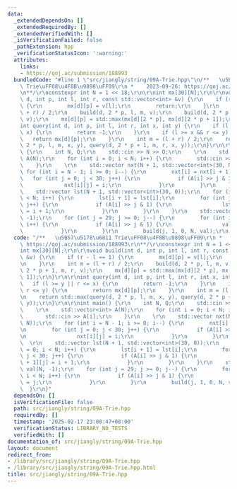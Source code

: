 ```yaml
---
data:
  _extendedDependsOn: []
  _extendedRequiredBy: []
  _extendedVerifiedWith: []
  _isVerificationFailed: false
  _pathExtension: hpp
  _verificationStatusIcon: ':warning:'
  attributes:
    links:
    - https://qoj.ac/submission/188993
  bundledCode: "#line 1 \"src/jiangly/string/09A-Trie.hpp\"\n/**   \u5B57\u5178\u6811\
    \ Trie\uFF08\u4F8B\u9898\uFF09\r\n *    2023-09-26: https://qoj.ac/submission/188993\r\
    \n**/\r\nconstexpr int N = 1 << 18;\r\n\r\nint mx[30][N];\r\n\r\nvoid build(int\
    \ d, int p, int l, int r, const std::vector<int> &v) {\r\n    if (r - l == 1)\
    \ {\r\n        mx[d][p] = v[l];\r\n        return;\r\n    }\r\n    int m = (l\
    \ + r) / 2;\r\n    build(d, 2 * p, l, m, v);\r\n    build(d, 2 * p + 1, m, r,\
    \ v);\r\n    mx[d][p] = std::max(mx[d][2 * p], mx[d][2 * p + 1]);\r\n}\r\n\r\n\
    int query(int d, int p, int l, int r, int x, int y) {\r\n    if (l >= y || r <=\
    \ x) {\r\n        return -1;\r\n    }\r\n    if (l >= x && r <= y) {\r\n     \
    \   return mx[d][p];\r\n    }\r\n    int m = (l + r) / 2;\r\n    return std::max(query(d,\
    \ 2 * p, l, m, x, y), query(d, 2 * p + 1, m, r, x, y));\r\n}\r\n\r\nint main()\
    \ {\r\n    int N, Q;\r\n    std::cin >> N >> Q;\r\n    \r\n    std::vector<int>\
    \ A(N);\r\n    for (int i = 0; i < N; i++) {\r\n        std::cin >> A[i];\r\n\
    \    }\r\n    \r\n    std::vector nxt(N + 1, std::vector<int>(30, N));\r\n   \
    \ for (int i = N - 1; i >= 0; i--) {\r\n        nxt[i] = nxt[i + 1];\r\n     \
    \   for (int j = 0; j < 30; j++) {\r\n            if (A[i] >> j & 1) {\r\n   \
    \             nxt[i][j] = i;\r\n            }\r\n        }\r\n    }\r\n    \r\n\
    \    std::vector lst(N + 1, std::vector<int>(30, 0));\r\n    for (int i = 0; i\
    \ < N; i++) {\r\n        lst[i + 1] = lst[i];\r\n        for (int j = 0; j < 30;\
    \ j++) {\r\n            if (A[i] >> j & 1) {\r\n                lst[i + 1][j]\
    \ = i + 1;\r\n            }\r\n        }\r\n    }\r\n    std::vector<int> val(N,\
    \ -1);\r\n    for (int j = 29; j >= 0; j--) {\r\n        for (int i = 0; i < N;\
    \ i++) {\r\n            if (A[i] >> j & 1) {\r\n                val[i] = j;\r\n\
    \            }\r\n        }\r\n        build(j, 1, 0, N, val);\r\n    }\r\n}\n"
  code: "/**   \u5B57\u5178\u6811 Trie\uFF08\u4F8B\u9898\uFF09\r\n *    2023-09-26:\
    \ https://qoj.ac/submission/188993\r\n**/\r\nconstexpr int N = 1 << 18;\r\n\r\n\
    int mx[30][N];\r\n\r\nvoid build(int d, int p, int l, int r, const std::vector<int>\
    \ &v) {\r\n    if (r - l == 1) {\r\n        mx[d][p] = v[l];\r\n        return;\r\
    \n    }\r\n    int m = (l + r) / 2;\r\n    build(d, 2 * p, l, m, v);\r\n    build(d,\
    \ 2 * p + 1, m, r, v);\r\n    mx[d][p] = std::max(mx[d][2 * p], mx[d][2 * p +\
    \ 1]);\r\n}\r\n\r\nint query(int d, int p, int l, int r, int x, int y) {\r\n \
    \   if (l >= y || r <= x) {\r\n        return -1;\r\n    }\r\n    if (l >= x &&\
    \ r <= y) {\r\n        return mx[d][p];\r\n    }\r\n    int m = (l + r) / 2;\r\
    \n    return std::max(query(d, 2 * p, l, m, x, y), query(d, 2 * p + 1, m, r, x,\
    \ y));\r\n}\r\n\r\nint main() {\r\n    int N, Q;\r\n    std::cin >> N >> Q;\r\n\
    \    \r\n    std::vector<int> A(N);\r\n    for (int i = 0; i < N; i++) {\r\n \
    \       std::cin >> A[i];\r\n    }\r\n    \r\n    std::vector nxt(N + 1, std::vector<int>(30,\
    \ N));\r\n    for (int i = N - 1; i >= 0; i--) {\r\n        nxt[i] = nxt[i + 1];\r\
    \n        for (int j = 0; j < 30; j++) {\r\n            if (A[i] >> j & 1) {\r\
    \n                nxt[i][j] = i;\r\n            }\r\n        }\r\n    }\r\n  \
    \  \r\n    std::vector lst(N + 1, std::vector<int>(30, 0));\r\n    for (int i\
    \ = 0; i < N; i++) {\r\n        lst[i + 1] = lst[i];\r\n        for (int j = 0;\
    \ j < 30; j++) {\r\n            if (A[i] >> j & 1) {\r\n                lst[i\
    \ + 1][j] = i + 1;\r\n            }\r\n        }\r\n    }\r\n    std::vector<int>\
    \ val(N, -1);\r\n    for (int j = 29; j >= 0; j--) {\r\n        for (int i = 0;\
    \ i < N; i++) {\r\n            if (A[i] >> j & 1) {\r\n                val[i]\
    \ = j;\r\n            }\r\n        }\r\n        build(j, 1, 0, N, val);\r\n  \
    \  }\r\n}"
  dependsOn: []
  isVerificationFile: false
  path: src/jiangly/string/09A-Trie.hpp
  requiredBy: []
  timestamp: '2025-02-17 23:08:47+08:00'
  verificationStatus: LIBRARY_NO_TESTS
  verifiedWith: []
documentation_of: src/jiangly/string/09A-Trie.hpp
layout: document
redirect_from:
- /library/src/jiangly/string/09A-Trie.hpp
- /library/src/jiangly/string/09A-Trie.hpp.html
title: src/jiangly/string/09A-Trie.hpp
---
```

